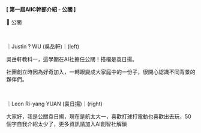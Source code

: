 **[ 第一屆AIIC幹部介紹 - 公關 ]**

🤝 公關

&nbsp;

｜Justin ? WU (吳岳軒)｜(left)

吳岳軒教科一，這學期在AI社擔任公關！搭檔是袁日揚。

社團創立時因為好奇加入，一轉眼變成大家庭中的一份子，很開心認識不同背景的夥伴們。

&nbsp;

｜Leon Ri-yang YUAN (袁日揚)｜(right)

大家好，我是公關袁日揚，現在是航太大一，喜歡打球打電動也喜歡出去玩，50個字自我介紹太少了，更多資訊請加入AI創智社解鎖
